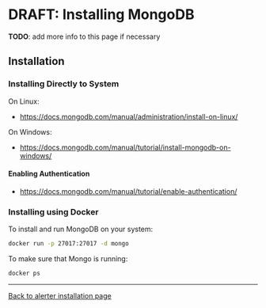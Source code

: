 # DRAFT: Installing MongoDB

**TODO**: add more info to this page if necessary

## Installation

### Installing Directly to System

On Linux:
- https://docs.mongodb.com/manual/administration/install-on-linux/

On Windows:
- https://docs.mongodb.com/manual/tutorial/install-mongodb-on-windows/

#### Enabling Authentication

- https://docs.mongodb.com/manual/tutorial/enable-authentication/

### Installing using Docker

To install and run MongoDB on your system:

```bash
docker run -p 27017:27017 -d mongo
```

To make sure that Mongo is running:

```bash
docker ps
```

---
[Back to alerter installation page](INSTALL_AND_RUN.md)